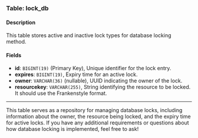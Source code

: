 ### Table: lock_db

#### Description

This table stores active and inactive lock types for database locking method.

#### Fields

- **id**: `BIGINT(19)` (Primary Key), Unique identifier for the lock entry.
- **expires**: `BIGINT(19)`, Expiry time for an active lock.
- **owner**: `VARCHAR(36)` (nullable), UUID indicating the owner of the lock.
- **resourcekey**: `VARCHAR(255)`, String identifying the resource to be locked. It should use the Frankenstyle format.

---

This table serves as a repository for managing database locks, including information about the owner, the resource being locked, and the expiry time for active locks. If you have any additional requirements or questions about how database locking is implemented, feel free to ask!
